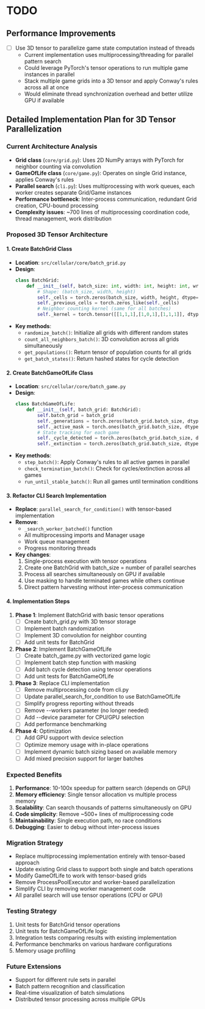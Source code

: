# TODO

## Performance Improvements

- [ ] Use 3D tensor to parallelize game state computation instead of threads
  - Current implementation uses multiprocessing/threading for parallel pattern search
  - Could leverage PyTorch's tensor operations to run multiple game instances in parallel
  - Stack multiple game grids into a 3D tensor and apply Conway's rules across all at once
  - Would eliminate thread synchronization overhead and better utilize GPU if available

## Detailed Implementation Plan for 3D Tensor Parallelization

### Current Architecture Analysis
- **Grid class** (`core/grid.py`): Uses 2D NumPy arrays with PyTorch for neighbor counting via convolution
- **GameOfLife class** (`core/game.py`): Operates on single Grid instance, applies Conway's rules
- **Parallel search** (`cli.py`): Uses multiprocessing with work queues, each worker creates separate Grid/Game instances
- **Performance bottleneck**: Inter-process communication, redundant Grid creation, CPU-bound processing
- **Complexity issues**: ~700 lines of multiprocessing coordination code, thread management, work distribution

### Proposed 3D Tensor Architecture

#### 1. Create BatchGrid Class
- **Location**: `src/cellular/core/batch_grid.py`
- **Design**:
  ```python
  class BatchGrid:
      def __init__(self, batch_size: int, width: int, height: int, wrap_edges: bool = True, device: str = 'cpu'):
          # Shape: (batch_size, width, height)
          self._cells = torch.zeros(batch_size, width, height, dtype=torch.uint8, device=device)
          self._previous_cells = torch.zeros_like(self._cells)
          # Neighbor counting kernel (same for all batches)
          self._kernel = torch.tensor([[1,1,1],[1,0,1],[1,1,1]], dtype=torch.float32, device=device)
  ```
- **Key methods**:
  - `randomize_batch()`: Initialize all grids with different random states
  - `count_all_neighbors_batch()`: 3D convolution across all grids simultaneously
  - `get_populations()`: Return tensor of population counts for all grids
  - `get_batch_states()`: Return hashed states for cycle detection

#### 2. Create BatchGameOfLife Class
- **Location**: `src/cellular/core/batch_game.py`
- **Design**:
  ```python
  class BatchGameOfLife:
      def __init__(self, batch_grid: BatchGrid):
          self.batch_grid = batch_grid
          self._generations = torch.zeros(batch_grid.batch_size, dtype=torch.int32)
          self._active_mask = torch.ones(batch_grid.batch_size, dtype=torch.bool)
          # State tracking for each game
          self._cycle_detected = torch.zeros(batch_grid.batch_size, dtype=torch.bool)
          self._extinction = torch.zeros(batch_grid.batch_size, dtype=torch.bool)
  ```
- **Key methods**:
  - `step_batch()`: Apply Conway's rules to all active games in parallel
  - `check_termination_batch()`: Check for cycles/extinction across all games
  - `run_until_stable_batch()`: Run all games until termination conditions

#### 3. Refactor CLI Search Implementation
- **Replace**: `parallel_search_for_condition()` with tensor-based implementation
- **Remove**: 
  - `_search_worker_batched()` function
  - All multiprocessing imports and Manager usage
  - Work queue management
  - Progress monitoring threads
- **Key changes**:
  1. Single-process execution with tensor operations
  2. Create one BatchGrid with batch_size = number of parallel searches
  3. Process all searches simultaneously on GPU if available
  4. Use masking to handle terminated games while others continue
  5. Direct pattern harvesting without inter-process communication

#### 4. Implementation Steps
1. **Phase 1**: Implement BatchGrid with basic tensor operations
   - [ ] Create batch_grid.py with 3D tensor storage
   - [ ] Implement batch randomization
   - [ ] Implement 3D convolution for neighbor counting
   - [ ] Add unit tests for BatchGrid

2. **Phase 2**: Implement BatchGameOfLife
   - [ ] Create batch_game.py with vectorized game logic
   - [ ] Implement batch step function with masking
   - [ ] Add batch cycle detection using tensor operations
   - [ ] Add unit tests for BatchGameOfLife

3. **Phase 3**: Replace CLI implementation
   - [ ] Remove multiprocessing code from cli.py
   - [ ] Update parallel_search_for_condition to use BatchGameOfLife
   - [ ] Simplify progress reporting without threads
   - [ ] Remove --workers parameter (no longer needed)
   - [ ] Add --device parameter for CPU/GPU selection
   - [ ] Add performance benchmarking

4. **Phase 4**: Optimization
   - [ ] Add GPU support with device selection
   - [ ] Optimize memory usage with in-place operations
   - [ ] Implement dynamic batch sizing based on available memory
   - [ ] Add mixed precision support for larger batches

### Expected Benefits
1. **Performance**: 10-100x speedup for pattern search (depends on GPU)
2. **Memory efficiency**: Single tensor allocation vs multiple process memory
3. **Scalability**: Can search thousands of patterns simultaneously on GPU
4. **Code simplicity**: Remove ~500+ lines of multiprocessing code
5. **Maintainability**: Single execution path, no race conditions
6. **Debugging**: Easier to debug without inter-process issues

### Migration Strategy
- Replace multiprocessing implementation entirely with tensor-based approach
- Update existing Grid class to support both single and batch operations
- Modify GameOfLife to work with tensor-based grids
- Remove ProcessPoolExecutor and worker-based parallelization
- Simplify CLI by removing worker management code
- All parallel search will use tensor operations (CPU or GPU)

### Testing Strategy
1. Unit tests for BatchGrid tensor operations
2. Unit tests for BatchGameOfLife logic
3. Integration tests comparing results with existing implementation
4. Performance benchmarks on various hardware configurations
5. Memory usage profiling

### Future Extensions
- Support for different rule sets in parallel
- Batch pattern recognition and classification
- Real-time visualization of batch simulations
- Distributed tensor processing across multiple GPUs